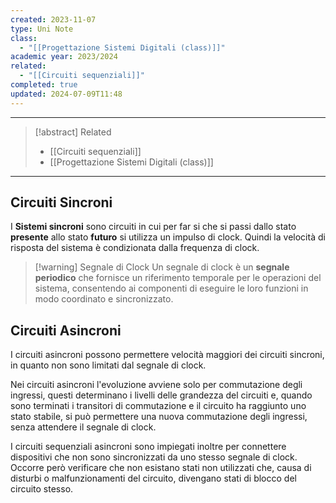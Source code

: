 ```yaml
---
created: 2023-11-07
type: Uni Note
class:
  - "[[Progettazione Sistemi Digitali (class)]]"
academic year: 2023/2024
related:
  - "[[Circuiti sequenziali]]"
completed: true
updated: 2024-07-09T11:48
---
```

---

>[!abstract] Related
>- [[Circuiti sequenziali]]
>- [[Progettazione Sistemi Digitali (class)]]

---
## Circuiti Sincroni

I **Sistemi sincroni** sono circuiti in cui per far si che si passi dallo stato **presente** allo stato **futuro** si utilizza un impulso di clock.
Quindi la velocità di risposta del sistema è condizionata dalla frequenza di clock.

>[!warning] Segnale di Clock
>Un segnale di clock è un **segnale periodico** che fornisce un riferimento temporale per le operazioni del sistema, consentendo ai componenti di eseguire le loro funzioni in modo coordinato e sincronizzato.

## Circuiti Asincroni

I circuiti asincroni possono permettere velocità maggiori dei circuiti sincroni, in quanto non sono limitati dal segnale di clock.

Nei circuiti asincroni l'evoluzione avviene solo per commutazione degli ingressi, questi determinano i livelli delle grandezza del circuiti e, quando sono terminati i transitori di commutazione e il circuito ha raggiunto uno stato stabile, si può permettere una nuova commutazione degli ingressi, senza attendere il segnale di clock.

I circuiti sequenziali asincroni sono impiegati inoltre per connettere dispositivi che non sono sincronizzati da uno stesso segnale di clock. Occorre però verificare che non esistano stati non utilizzati che, causa di disturbi o malfunzionamenti del circuito, divengano stati di blocco del circuito stesso.
